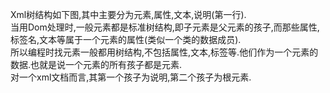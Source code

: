 Xml树结构如下图,其中主要分为元素,属性,文本,说明(第一行).  
当用Dom处理时,一般元素都是标准树结构,即子元素是父元素的孩子,而那些属性,标签名,文本等属于一个元素的属性(类似一个类的数据成员).  
所以编程时找元素一般都用树结构,不包括属性,文本,标签等.他们作为一个元素的数据.也就是说一个元素的所有孩子都是元素.  
对一个xml文档而言,其第一个孩子为说明,第二个孩子为根元素.  

